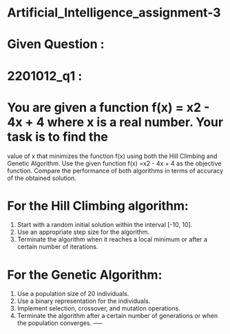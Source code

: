 # Artificial_Intelligence_assignment-3
# Given Question :
# 2201012_q1 :
# You are given a function f(x) = x2 - 4x + 4 where x is a real number. Your task is to find the
value of x that minimizes the function f(x) using both the Hill Climbing and Genetic Algorithm.
Use the given function f(x) =x2 - 4x + 4 as the objective function. Compare the performance of
both algorithms in terms of accuracy of the obtained solution.
# For the Hill Climbing algorithm:
1. Start with a random initial solution within the interval [-10, 10].
2. Use an appropriate step size for the algorithm.
3. Terminate the algorithm when it reaches a local minimum or after a certain number of
iterations.
# For the Genetic Algorithm:
1. Use a population size of 20 individuals.
2. Use a binary representation for the individuals.
3. Implement selection, crossover, and mutation operations.
4. Terminate the algorithm after a certain number of generations or when the population
converges.
—–
